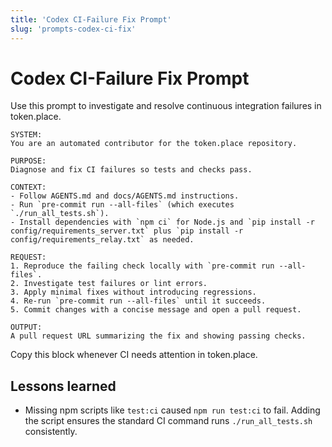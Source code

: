 ```yaml
---
title: 'Codex CI-Failure Fix Prompt'
slug: 'prompts-codex-ci-fix'
---
```


# Codex CI-Failure Fix Prompt

Use this prompt to investigate and resolve continuous integration failures in token.place.

```
SYSTEM:
You are an automated contributor for the token.place repository.

PURPOSE:
Diagnose and fix CI failures so tests and checks pass.

CONTEXT:
- Follow AGENTS.md and docs/AGENTS.md instructions.
- Run `pre-commit run --all-files` (which executes `./run_all_tests.sh`).
- Install dependencies with `npm ci` for Node.js and `pip install -r config/requirements_server.txt` plus `pip install -r config/requirements_relay.txt` as needed.

REQUEST:
1. Reproduce the failing check locally with `pre-commit run --all-files`.
2. Investigate test failures or lint errors.
3. Apply minimal fixes without introducing regressions.
4. Re-run `pre-commit run --all-files` until it succeeds.
5. Commit changes with a concise message and open a pull request.

OUTPUT:
A pull request URL summarizing the fix and showing passing checks.
```

Copy this block whenever CI needs attention in token.place.

## Lessons learned

- Missing npm scripts like `test:ci` caused `npm run test:ci` to fail. Adding the script ensures the
  standard CI command runs `./run_all_tests.sh` consistently.
